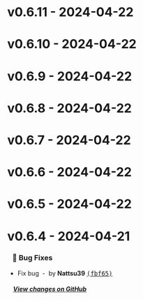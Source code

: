 # v0.6.11 - 2024-04-22



# v0.6.10 - 2024-04-22



# v0.6.9 - 2024-04-22



# v0.6.8 - 2024-04-22



# v0.6.7 - 2024-04-22



# v0.6.6 - 2024-04-22



# v0.6.5 - 2024-04-22



# v0.6.4 - 2024-04-21



### &nbsp;&nbsp;&nbsp;🐞 Bug Fixes

- Fix bug &nbsp;-&nbsp; by **Nattsu39** [<samp>(fbf65)</samp>](https://github.com/Nattsu39/nodejs-template/commit/fbf6530)

##### &nbsp;&nbsp;&nbsp;&nbsp;[View changes on GitHub](https://github.com/Nattsu39/nodejs-template/compare/v0.5.0...v0.5.1)